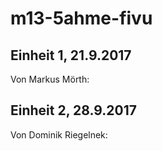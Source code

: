 # m13-5ahme-fivu

## Einheit 1, 21.9.2017
Von Markus Mörth: []()

## Einheit 2, 28.9.2017
Von Dominik Riegelnek: []()

